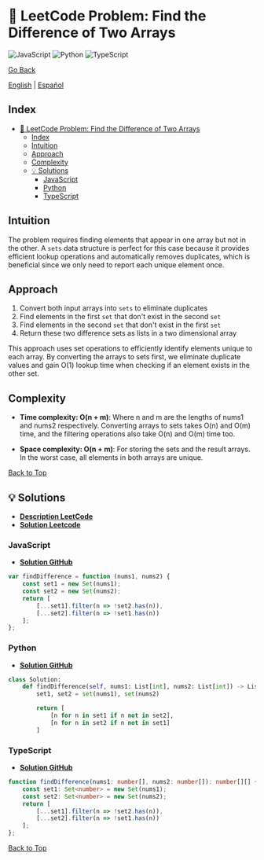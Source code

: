 # 🤔 LeetCode Problem: Find the Difference of Two Arrays

![JavaScript](https://img.shields.io/badge/JavaScript-F7DF1E?logo=javascript&logoColor=black)
![Python](https://img.shields.io/badge/Python-3776AB?logo=python&logoColor=white)
![TypeScript](https://img.shields.io/badge/TypeScript-3178C6?logo=typescript&logoColor=white)

[Go Back](../README.md)

[English](./2215.FindTheDifferenceOfTwoArrays.md) | [Español](./2215.FindTheDifferenceOfTwoArrays-es.md)

## Index

- [🤔 LeetCode Problem: Find the Difference of Two Arrays](#-leetcode-problem-find-the-difference-of-two-arrays)
  - [Index](#index)
  - [Intuition](#intuition)
  - [Approach](#approach)
  - [Complexity](#complexity)
  - [💡 Solutions](#-solutions)
    - [JavaScript](#javascript)
    - [Python](#python)
    - [TypeScript](#typescript)

## Intuition

The problem requires finding elements that appear in one array but not in the other. A `sets` data structure is perfect for this case because it provides efficient lookup operations and automatically removes duplicates, which is beneficial since we only need to report each unique element once.

## Approach

1. Convert both input arrays into `sets` to eliminate duplicates
2. Find elements in the first `set` that don't exist in the second `set`
3. Find elements in the second `set` that don't exist in the first `set`
4. Return these two difference sets as lists in a two dimensional array

This approach uses set operations to efficiently identify elements unique to each array. By converting the arrays to sets first, we eliminate duplicate values and gain O(1) lookup time when checking if an element exists in the other set.

## Complexity

- **Time complexity: O(n + m)**:
Where n and m are the lengths of nums1 and nums2 respectively. Converting arrays to sets takes O(n) and O(m) time, and the filtering operations also take O(n) and O(m) time too.

- **Space complexity: O(n + m)**:
For storing the sets and the result arrays. In the worst case, all elements in both arrays are unique.

[Back to Top](#index)

## 💡 Solutions

- **[Description LeetCode](https://leetcode.com/problems/find-the-difference-of-two-arrays/description/)**
- **[Solution Leetcode](https://leetcode.com/problems/find-the-difference-of-two-arrays/solutions/6610911/100-typescript-70-80-python-and-javascri-ghoq/)**

### JavaScript

- **[Solution GitHub](../solutions/JavaScript/2215.FindTheDifferenceOfTwoArrays.js)**

```javascript
var findDifference = function (nums1, nums2) {
    const set1 = new Set(nums1);
    const set2 = new Set(nums2);
    return [
        [...set1].filter(n => !set2.has(n)),
        [...set2].filter(n => !set1.has(n))
    ];
};
```

### Python

- **[Solution GitHub](../solutions/Python/2215.FindTheDifferenceOfTwoArrays..py)**

```python
class Solution:
    def findDifference(self, nums1: List[int], nums2: List[int]) -> List[List[int]]:
        set1, set2 = set(nums1), set(nums2)

        return [
            [n for n in set1 if n not in set2],
            [n for n in set2 if n not in set1]
        ]
```

### TypeScript

- **[Solution GitHub](../solutions/TypeScript/2215.FindTheDifferenceOfTwoArrays.ts)**

```typescript
function findDifference(nums1: number[], nums2: number[]): number[][] {
    const set1: Set<number> = new Set(nums1);
    const set2: Set<number> = new Set(nums2);
    return [
        [...set1].filter(n => !set2.has(n)),
        [...set2].filter(n => !set1.has(n))
    ];
};
```

[Back to Top](#index)
